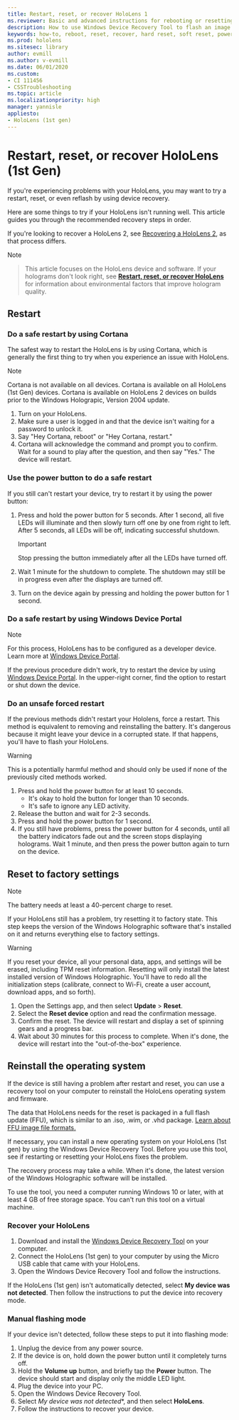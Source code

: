 ```yaml
---
title: Restart, reset, or recover HoloLens 1
ms.reviewer: Basic and advanced instructions for rebooting or resetting your HoloLens.
description: How to use Windows Device Recovery Tool to flash an image to Holons 1st Gen.
keywords: how-to, reboot, reset, recover, hard reset, soft reset, power cycle, HoloLens, shut down, wdrt, windows device recovery tool
ms.prod: hololens
ms.sitesec: library
author: evmill
ms.author: v-evmill
ms.date: 06/01/2020
ms.custom: 
- CI 111456
- CSSTroubleshooting
ms.topic: article
ms.localizationpriority: high
manager: yannisle
appliesto:
- HoloLens (1st gen)
---
```


# Restart, reset, or recover HoloLens (1st Gen)

If you're experiencing problems with your HoloLens, you may want to try a restart, reset, or even reflash by using device recovery.

Here are some things to try if your HoloLens isn't running well.  This article guides you through the recommended recovery steps in order.

If you're looking to recover a HoloLens 2, see [Recovering a HoloLens 2](https://docs.microsoft.com/hololens/hololens-recovery), as that process differs.

> [!NOTE]

> This article focuses on the HoloLens device and software. If your holograms don't look right, see **[Restart, reset, or recover HoloLens](hololens-environment-considerations.md)** for information about environmental factors that improve hologram quality.

## Restart

### Do a safe restart by using Cortana

The safest way to restart the HoloLens is by using Cortana, which is generally the first thing to try when you experience an issue with HoloLens.

> [!NOTE]  
> Cortana is not available on all devices. Cortana is available on all HoloLens (1st Gen) devices. Cortana is available on HoloLens 2 devices on builds prior to the Windows Holograpic, Version 2004 update.

1. Turn on your HoloLens.
1. Make sure a user is logged in and that the device isn't waiting for a password to unlock it.
2. Say "Hey Cortana, reboot" or "Hey Cortana, restart."
3. Cortana will acknowledge the command and prompt you to confirm. Wait for a sound to play after the question, and then say "Yes." The device will restart.

### Use the power button to do a safe restart

If you still can't restart your device, try to restart it by using the power button:

1. Press and hold the power button for 5 seconds. After 1 second, all five LEDs will illuminate and then slowly turn off one by one from right to left. After 5 seconds, all LEDs will be off, indicating successful shutdown.
      
   > [!IMPORTANT]
   > Stop pressing the button immediately after all the LEDs have turned off.
1. Wait 1 minute for the shutdown to complete. The shutdown may still be in progress even after the displays are turned off.
2. Turn on the device again by pressing and holding the power button for 1 second.

### Do a safe restart by using Windows Device Portal

> [!NOTE]
> For this process, HoloLens has to be configured as a developer device. Learn more at [Windows Device Portal](https://docs.microsoft.com/windows/mixed-reality/using-the-windows-device-portal).

If the previous procedure didn't work, try to restart the device by using [Windows Device Portal](https://docs.microsoft.com/windows/mixed-reality/using-the-windows-device-portal). In the upper-right corner, find the option to restart or shut down the device.

### Do an unsafe forced restart

If the previous methods didn't restart your Hololens, force a restart. This method is equivalent to removing and reinstalling the battery. It's dangerous because it might leave your device in a corrupted state. If that happens, you'll have to flash your HoloLens.  

> [!WARNING]
> This is a potentially harmful method and should only be used if none of the previously cited methods worked.

1. Press and hold the power button for at least 10 seconds.
   - It's okay to hold the button for longer than 10 seconds.
   - It's safe to ignore any LED activity.
1. Release the button and wait for 2-3 seconds.
1. Press and hold the power button for 1  second.
1. If you still have problems, press the power button for 4 seconds, until all the battery indicators fade out and the screen stops displaying holograms. Wait 1 minute, and then press the power button again to turn on the device.

## Reset to factory settings

> [!NOTE]
> The battery needs at least a 40-percent charge to reset.

If your HoloLens still has a problem, try resetting it to factory state. This step keeps the version of the Windows Holographic software that's installed on it and returns everything else to factory settings.

>[!WARNING]
> If you reset your device, all your personal data, apps, and settings will be erased, including TPM reset information. Resetting will only install the latest installed version of Windows Holographic. You'll have to redo all the initialization steps (calibrate, connect to Wi-Fi, create a user account, download apps, and so forth).

1. Open the Settings app, and then select **Update** > **Reset**.
1. Select the **Reset device** option and read the confirmation message.
1. Confirm the reset. The device will restart and display a set of spinning gears and a progress bar.
1. Wait about 30 minutes for this process to complete. When it's done, the device will restart into the "out-of-the-box" experience.

## Reinstall the operating system

If the device is still having a problem after restart and reset, you can use a recovery tool on your computer to reinstall the HoloLens operating system and firmware.  

The data that HoloLens needs for the reset is packaged in a full flash update (FFU), which is similar to an .iso, .wim, or .vhd package. [Learn about FFU image file formats.](https://docs.microsoft.com/windows-hardware/manufacture/desktop/wim-vs-ffu-image-file-formats)

If necessary, you can install a new operating system on your HoloLens (1st gen) by using the Windows Device Recovery Tool. Before you use this tool, see if restarting or resetting your HoloLens fixes the problem.

The recovery process may take a while. When it's done, the latest version of the Windows Holographic software will be installed.

To use the tool, you need a computer running Windows 10 or later, with at least 4 GB of free storage space. You can't run this tool on a virtual machine.

### Recover your HoloLens

1. Download and install the [Windows Device Recovery Tool](https://support.microsoft.com/help/12379/windows-10-mobile-device-recovery-tool-faq) on your computer.
1. Connect the HoloLens (1st gen) to your computer by using the Micro USB cable that came with your HoloLens.
1. Open the Windows Device Recovery Tool and follow the instructions.

If the HoloLens (1st gen) isn't automatically detected, select **My device was not detected**. Then follow the instructions to put the device into recovery mode.

### Manual flashing mode

If your device isn't detected, follow these steps to put it into flashing mode:

1. Unplug the device from any power source.
1. If the device is on, hold down the power button until it completely turns off.
2. Hold the **Volume up** button, and briefly tap the **Power** button. The device should start and display only the middle LED light.
3. Plug the device into your PC.
4. Open the Windows Device Recovery Tool.
5. Select *My device was not detected**, and then select **HoloLens**. 
6. Follow the instructions to recover your device.
